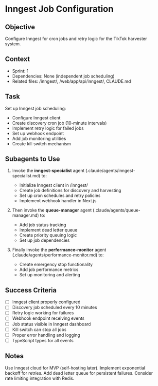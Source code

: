 # Inngest Job Configuration

## Objective

Configure Inngest for cron jobs and retry logic for the TikTok harvester system.

## Context

- Sprint: 1
- Dependencies: None (independent job scheduling)
- Related files: /inngest/, /web/app/api/inngest/, CLAUDE.md

## Task

Set up Inngest job scheduling:

- Configure Inngest client
- Create discovery cron job (10-minute intervals)
- Implement retry logic for failed jobs
- Set up webhook endpoint
- Add job monitoring utilities
- Create kill switch mechanism

## Subagents to Use

1. Invoke the **inngest-specialist** agent (.claude/agents/inngest-specialist.md) to:
   - Initialize Inngest client in /inngest/
   - Create job definitions for discovery and harvesting
   - Set up cron schedules and retry policies
   - Implement webhook handler in Next.js

2. Then invoke the **queue-manager** agent (.claude/agents/queue-manager.md) to:
   - Add job status tracking
   - Implement dead letter queue
   - Create priority queuing logic
   - Set up job dependencies

3. Finally invoke the **performance-monitor** agent (.claude/agents/performance-monitor.md) to:
   - Create emergency stop functionality
   - Add job performance metrics
   - Set up monitoring and alerting

## Success Criteria

- [ ] Inngest client properly configured
- [ ] Discovery job scheduled every 10 minutes
- [ ] Retry logic working for failures
- [ ] Webhook endpoint receiving events
- [ ] Job status visible in Inngest dashboard
- [ ] Kill switch can stop all jobs
- [ ] Proper error handling and logging
- [ ] TypeScript types for all events

## Notes

Use Inngest cloud for MVP (self-hosting later). Implement exponential backoff for retries. Add dead letter queue for persistent failures. Consider rate limiting integration with Redis.
